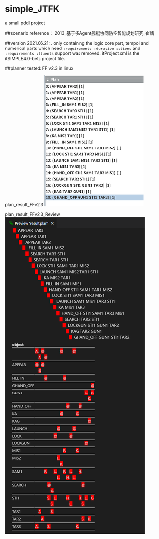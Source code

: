 # simple_JTFK
a small pddl project

##scenario reference：
2013_基于多Agent舰艇协同防空智能规划研究_崔婧

##version 2021.06.21: .
only containing the logic core part, tempol and numerical parts which need `:requirements :durative-actions` and `:requirements :fluents` support was removed.
itProject.xml is the itSIMPLE4.0-beta project file.

##planner tested: FF v2.3 in linux

plan_result_FFv2.3
![plan_result_FFv2.3](https://github.com/Lynn1/simple_JTFK/blob/main/result_FFv2.3/result_FFv2.3.png?raw=true)

plan_result_FFv2.3_Review
![plan_result_FFv2.3_Review](https://github.com/Lynn1/simple_JTFK/blob/main/result_FFv2.3/result_FFv2.3_review_2021-06-21.png?raw=true)


